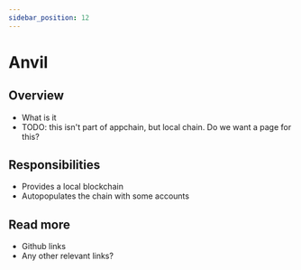 ```yaml
---
sidebar_position: 12
---
```


# Anvil

## Overview

- What is it
- TODO: this isn't part of appchain, but local chain. Do we want a page for this?

## Responsibilities

- Provides a local blockchain
- Autopopulates the chain with some accounts

## Read more

- Github links
- Any other relevant links?